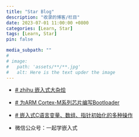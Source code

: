 ```yaml
---
title: "Star Blog"
description: "收录的博客/栏目"
date: 2023-07-01 11:00:00 +0800
categories: [Learn, Star]
tags: [Learn, Star]
pin: false

media_subpath: ""
#
# image:
#   path: 'assets/**/**.jpg'
#   alt: Here is the text upder the image
---
```


- [# zhihu 嵌入式大杂烩](https://www.zhihu.com/column/c_1183184649651642368)  


- [# 为ARM Cortex-M系列芯片编写Bootloader](https://zhuanlan.zhihu.com/p/25356501)

- [# 嵌入式C语言变量、数组、指针初始化的多种操作](https://www.eet-china.com/mp/a84802.html)

- 微信公众号：一起学嵌入式  
